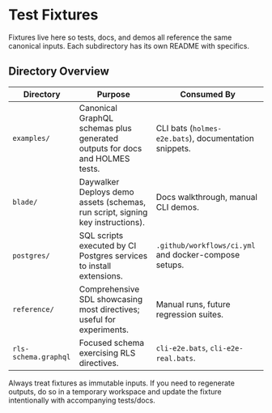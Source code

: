 # Test Fixtures

Fixtures live here so tests, docs, and demos all reference the same canonical inputs. Each subdirectory has its own README with specifics.

## Directory Overview

| Directory | Purpose | Consumed By |
| --- | --- | --- |
| `examples/` | Canonical GraphQL schemas plus generated outputs for docs and HOLMES tests. | CLI bats (`holmes-e2e.bats`), documentation snippets. |
| `blade/` | Daywalker Deploys demo assets (schemas, run script, signing key instructions). | Docs walkthrough, manual CLI demos. |
| `postgres/` | SQL scripts executed by CI Postgres services to install extensions. | `.github/workflows/ci.yml` and docker-compose setups. |
| `reference/` | Comprehensive SDL showcasing most directives; useful for experiments. | Manual runs, future regression suites. |
| `rls-schema.graphql` | Focused schema exercising RLS directives. | `cli-e2e.bats`, `cli-e2e-real.bats`. |

Always treat fixtures as immutable inputs. If you need to regenerate outputs, do so in a temporary workspace and update the fixture intentionally with accompanying tests/docs.
